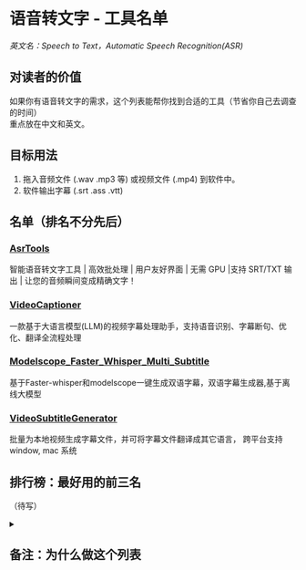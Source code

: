 # 语音转文字 - 工具名单
*英文名：Speech to Text，Automatic Speech Recognition(ASR)*

## 对读者的价值
如果你有语音转文字的需求，这个列表能帮你找到合适的工具（节省你自己去调查的时间）   
重点放在中文和英文。

## 目标用法
1. 拖入音频文件 (.wav .mp3 等) 或视频文件 (.mp4) 到软件中。
2. 软件输出字幕 (.srt .ass .vtt)

## 名单（排名不分先后）

### [AsrTools](https://github.com/WEIFENG2333/AsrTools)
智能语音转文字工具 | 高效批处理 | 用户友好界面 | 无需 GPU |支持 SRT/TXT 输出 | 让您的音频瞬间变成精确文字！

### [VideoCaptioner](https://github.com/WEIFENG2333/VideoCaptioner)
一款基于大语言模型(LLM)的视频字幕处理助手，支持语音识别、字幕断句、优化、翻译全流程处理

### [Modelscope_Faster_Whisper_Multi_Subtitle](https://github.com/v3ucn/Modelscope_Faster_Whisper_Multi_Subtitle)
基于Faster-whisper和modelscope一键生成双语字幕，双语字幕生成器,基于离线大模型

### [VideoSubtitleGenerator](https://github.com/buxuku/VideoSubtitleGenerator)
批量为本地视频生成字幕文件，并可将字幕文件翻译成其它语言， 跨平台支持 window, mac 系统

## 排行榜：最好用的前三名
（待写）


<!-- ## 语音转文字工具
1. Whisper (OpenAI)
2. Microsoft Azure Speech Services
3. Google Cloud Speech-to-Text

<!-- 
[DeepSpeech](https://github.com/mozilla/DeepSpeech)
停止更新了。 

https://paperswithcode.com/task/automatic-speech-recognition

https://www.gladia.io/blog/best-open-source-speech-to-text-models

https://paperswithcode.com/task/speech-recognition

- [ ] 找一找国内的资料，别全看英文的。 
- 可以先问一圈所有 LLM。
    - Claude
    - ChatGPT 

leaderboard
-->


<details>
  <summary><h2>备注：为什么做这个列表</h2></summary>

我在做一个[机翻软件](https://github.com/1c7/Translate-Subtitle-File)，   
之前做过语音转文字功能，有用户反馈说功能很好用，希望继续维护这个功能，   
我一个人精力有限，做事必须做最有效的事情，不重复做人家做好的事。    
如果市面上有非常优秀的语音转文字软件，我直接推荐用户去用这些软件。   
如果市面上没有这样的软件，我才考虑自己去做。

做产品之前先市场调研，总是没错的。
</details>